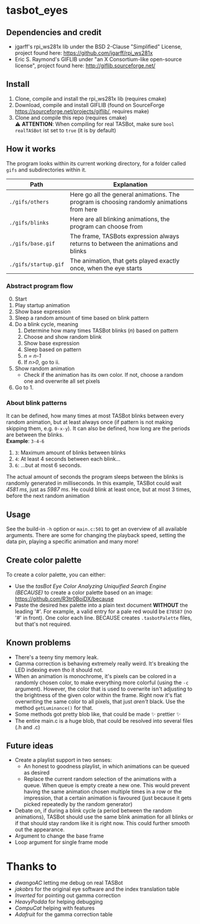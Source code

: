 # tasbot_eyes

## Dependencies and credit

* jgarff's rpi_ws281x lib under the BSD 2-Clause "Simplified" License, project found
  here: https://github.com/jgarff/rpi_ws281x
* Eric S. Raymond's GIFLIB under "an X Consortium-like open-source license", project found
  here: http://giflib.sourceforge.net/

## Install

1. Clone, compile and install the rpi_ws281x lib (requires cmake)
2. Download, compile and install GIFLIB (found on SourceForge https://sourceforge.net/projects/giflib/, requires make)
3. Clone and compile this repo (requires cmake)  
:warning: **ATTENTION**: When compiling for real TASBot, make sure `bool realTASBot` ist set to `true` (it is by default)

## How it works

The program looks within its current working directory, for a folder called `gifs` and subdirectories within it.

| Path                 | Explanation                                                                               |
|----------------------|-------------------------------------------------------------------------------------------|
| `./gifs/others`      | Here go all the general animations. The program is choosing randomly animations from here |
| `./gifs/blinks`      | Here are all blinking animations, the program can choose from                             |
| `./gifs/base.gif`    | The frame, TASBots expression always returns to between the animations and blinks         |
| `./gifs/startup.gif` | The animation, that gets played exactly once, when the eye starts                         |

### Abstract program flow

0. Start
1. Play startup animation
2. Show base expression
3. Sleep a random amount of time based on blink pattern
4. Do a blink cycle, meaning  
    1. Determine how many times TASBot blinks (_n_) based on pattern
    2. Choose and show random blink
    3. Show base expression
    4. Sleep based on pattern
    5. _n = n-1_
    6. If _n>0_, go to ii.
5. Show random animation
    * Check if the animation has its own color. If not, choose a random one and overwrite all set pixels
6. Go to 1.

### About blink patterns

It can be defined, how many times at most TASBot blinks between every random animation, but at least always once (if
pattern is not making skipping them, e.g. `0-x-y`). It can also be defined, how long are the periods are between the
blinks.  
**Example**: `3-4-6`

1. `3`: Maximum amount of blinks between blinks
2. `4`: At least 4 seconds between each blink...
3. `6`: ...but at most 6 seconds.

The actual amount of seconds the program sleeps between the blinks is randomly generated in milliseconds. In this
example, TASBot could wait _4581 ms_, just as _5987 ms_. He could blink at least once, but at most 3 times, before the
next random animation

## Usage

See the build-in `-h` option or `main.c:501` to get an overview of all available arguments. There are some for changing the playback speed, setting the data pin, playing a specific animation and many more!

## Create color palette

To create a color palette, you can either:

* Use the *tasBot Eye Color Analyzing Uniquified Search Engine (BECAUSE)* to create a color palette based on an
  image: https://github.com/R3tr0BoiDX/because
* Paste the desired hex palette into a plain text document **WITHOUT** the leading '#'. For example, a valid entry for a
  pale red would be `E78587` (no '#' in front). One color each line. BECAUSE creates `.tasbotPalette` files, but that's
  not required.

## Known problems

* There's a teeny tiny memory leak.
* Gamma correction is behaving extremely really weird. It's breaking the LED indexing even tho it should not.
* When an animation is monochrome, it's pixels can be colored in a randomly chosen color, to make everything more
  colorful (using the `-c` argument). However, the color that is used to overwrite isn't adjusting to the brightness of
  the given color within the frame. Right now it's flat overwriting the same color to all pixels, that just _aren't_
  black. Use the method `getLuminance()` for that.
* Some methods got pretty blob like, that could be made :sparkles: prettier :sparkles:
* The entire main.c is a huge blob, that could be resolved into several files (.h and .c)

## Future ideas

* Create a playlist support in two senses:
    * An honest to goodness playlist, in which animations can be queued as desired
    * Replace the current random selection of the animations with a queue. When queue is empty create a new one. This
      would prevent having the same animation chosen multiple times in a row or the impression, that a certain animation
      is favoured (just because it gets picked repeatedly by the random generator)
* Debate on, if during a blink cycle (a period between the random animations), TASBot should use the same blink animation
  for all blinks or if that should stay random like it is right now. This could further smooth out the appearance.
* Argument to change the base frame
* Loop argument for single frame mode

# Thanks to
* *dwangoAC* letting me debug on real TASBot
* *jakobrs* for the original eye software and the index translation table
* *Inverted* for pointing out gamma correction
* *HeavyPodda* for helping debugging
* *CompuCat* helping with features
* *Adafruit* for the gamma correction table